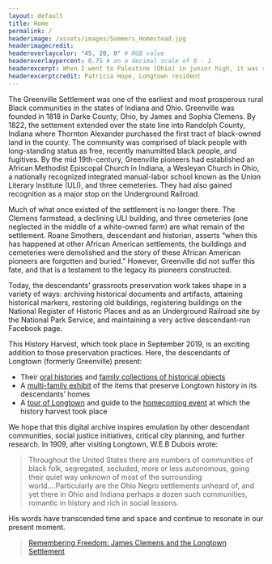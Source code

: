 ```yaml
---
layout: default
title: Home
permalink: /
headerimage: /assets/images/Sommers_Homestead.jpg
headerimagecredit: 
headeroverlaycolor: "45, 20, 0" # RGB value
headeroverlaypercent: 0.75 # on a decimal scale of 0 - 1
headerexcerpt: When I went to Palestine [Ohio] in junior high, it was so prejudiced, and then, you know, we’re free here at home. This is home. This is safety. This is free.... No matter where you go, how old you are, when you go home, you’re home. That’s here. That’s Longtown.
headerexcerptcredit: Patricia Hope, Longtown resident
---
```


<div class="row">
<div class="col-s-12 col-md-7">
<p>The Greenville Settlement was one of the earliest and most prosperous rural Black communities in the states of Indiana and Ohio. Greenville was founded in 1818 in Darke County, Ohio, by James and Sophia Clemens. By 1822, the settement extended over the state line into Randolph County, Indiana where Thornton Alexander purchased the first tract of black-owned land in the county. The community was comprised of black people with long-standing status as free, recently manumitted black people, and fugitives. By the mid 19th-century, Greenville pioneers had established an African Methodist Episcopal Church in Indiana, a Wesleyan Church in Ohio, a nationally recognized integrated manual-labor school known as the Union Literary Institute (ULI), and three cemeteries. They had also gained recognition as a major stop on the Underground Railroad.</p>
<p>Much of what once existed of the settlement is no longer there. The Clemens farmstead, a declining ULI building, and three cemeteries (one neglected in the middle of a white-owned farm) are what remain of the settlement. Roane Smothers, descendant and historian, asserts “when this has happened at other African American settlements, the buildings and cemeteries were demolished and the story of these African American pioneers are forgotten and buried.” However, Greenville did not suffer this fate, and that is a testament to the legacy its pioneers constructed.</p>
<p>Today, the descendants’ grassroots preservation work takes shape in a variety of ways: archiving historical documents and artifacts, attaining historical markers, restoring old buildings, registering buildings on the National Register of Historic Places and as an Underground Railroad site by the National Park Service, and maintaining a very active descendant-run Facebook page.</p>
<p>This History Harvest, which took place in September 2019, is an exciting addition to those preservation practices. Here, the descendants of Longtown (formerly Greenville) present:</p>
<ul>
  <li>Their <a href="/descendants">oral histories</a> and <a href="/descendants">family collections of historical objects</a></li>
  <li>A <a href="/items">multi-family exhibit</a> of the items that preserve Longtown history in its descendants’ homes</li>
  <li>A <a href="/event">tour of Longtown</a> and guide to the <a href="/event">homecoming event</a>  at which the history harvest took place</li>
</ul>
<p>We hope that this digital archive inspires emulation by other descendant communities, social justice initiatives, critical city planning, and further research. In 1909, after visiting Longtown, W.E.B Dubois wrote:</p>
<blockquote>
  Throughout the United States there are numbers of communities of black folk, segregated, secluded, more or less autonomous, going their quiet way unknown of most of the surrounding world….Particularly are the Ohio Negro settlements unheard of, and yet there in Ohio and Indiana perhaps a dozen such communities, romantic in history and rich in social lessons. </blockquote>
<p>His words have transcended time and space and continue to resonate in our present moment​.</p>
</div>
<div class="col-s-12 col-md-5">
<div class="fb-page" data-href="https://www.facebook.com/Remembering-Freedom-James-Clemens-and-the-Longtown-Settlement-170627093017850" data-tabs="timeline" data-width="500" data-height="750" data-small-header="true" data-adapt-container-width="true" data-hide-cover="false" data-show-facepile="false"><blockquote cite="https://www.facebook.com/Remembering-Freedom-James-Clemens-and-the-Longtown-Settlement-170627093017850" class="fb-xfbml-parse-ignore"><a href="https://www.facebook.com/Remembering-Freedom-James-Clemens-and-the-Longtown-Settlement-170627093017850">Remembering Freedom: James Clemens and the Longtown Settlement</a></blockquote></div>
</div>  
</div>